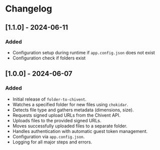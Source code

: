 # Changelog

## [1.1.0] - 2024-06-11

### Added
- Configuration setup during runtime if `app.config.json` does not exist
- Configuration check if folders exist

## [1.0.0] - 2024-06-07

### Added
- Initial release of `folder-to-chivent`.
- Watches a specified folder for new files using `chokidar`.
- Detects file type and gathers metadata (dimensions, size).
- Requests signed upload URLs from the Chivent API.
- Uploads files to the provided signed URLs.
- Moves successfully uploaded files to a separate folder.
- Handles authentication with automatic guest token management.
- Configuration via `app.config.json`.
- Logging for all major steps and errors.
